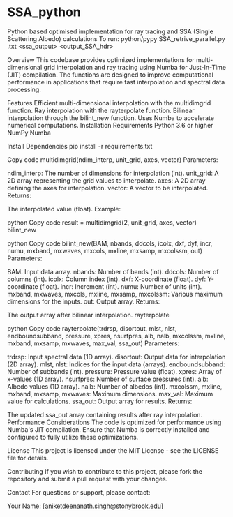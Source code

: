 # SSA_python
Python based optimised implementation for ray tracing and SSA (Single Scattering Albedo) calculations
To run: python/pypy SSA_retrive_parallel.py <params>.txt <ssa_output> <output_SSA_hdr>

Overview
This codebase provides optimized implementations for multi-dimensional grid interpolation and ray tracing using Numba for Just-In-Time (JIT) compilation. The functions are designed to improve computational performance in applications that require fast interpolation and spectral data processing.

Features
Efficient multi-dimensional interpolation with the multidimgrid function.
Ray interpolation with the rayterpolate function.
Bilinear interpolation through the bilint_new function.
Uses Numba to accelerate numerical computations.
Installation
Requirements
Python 3.6 or higher
NumPy
Numba

Install Dependencies
pip install -r requirements.txt

Copy code
multidimgrid(ndim_interp, unit_grid, axes, vector)
Parameters:

ndim_interp: The number of dimensions for interpolation (int).
unit_grid: A 2D array representing the grid values to interpolate.
axes: A 2D array defining the axes for interpolation.
vector: A vector to be interpolated.
Returns:

The interpolated value (float).
Example:

python
Copy code
result = multidimgrid(2, unit_grid, axes, vector)
bilint_new

python
Copy code
bilint_new(BAM, nbands, ddcols, icolx, dxf, dyf, incr, numu, mxband, mxwaves, mxcols, mxline, mxsamp, mxcolssm, out)
Parameters:

BAM: Input data array.
nbands: Number of bands (int).
ddcols: Number of columns (int).
icolx: Column index (int).
dxf: X-coordinate (float).
dyf: Y-coordinate (float).
incr: Increment (int).
numu: Number of units (int).
mxband, mxwaves, mxcols, mxline, mxsamp, mxcolssm: Various maximum dimensions for the inputs.
out: Output array.
Returns:

The output array after bilinear interpolation.
rayterpolate

python
Copy code
rayterpolate(trdrsp, disortout, mlst, nlst, endboundsubband, pressure, xpres, nsurfpres, alb, nalb, mxcolssm, mxline, mxband, mxsamp, mxwaves, max_val, ssa_out)
Parameters:

trdrsp: Input spectral data (1D array).
disortout: Output data for interpolation (2D array).
mlst, nlst: Indices for the input data (arrays).
endboundsubband: Number of subbands (int).
pressure: Pressure value (float).
xpres: Array of x-values (1D array).
nsurfpres: Number of surface pressures (int).
alb: Albedo values (1D array).
nalb: Number of albedos (int).
mxcolssm, mxline, mxband, mxsamp, mxwaves: Maximum dimensions.
max_val: Maximum value for calculations.
ssa_out: Output array for results.
Returns:

The updated ssa_out array containing results after ray interpolation.
Performance Considerations
The code is optimized for performance using Numba's JIT compilation. Ensure that Numba is correctly installed and configured to fully utilize these optimizations.

License
This project is licensed under the MIT License - see the LICENSE file for details.

Contributing
If you wish to contribute to this project, please fork the repository and submit a pull request with your changes.

Contact
For questions or support, please contact:

Your Name: [aniketdeenanath.singh@stonybrook.edu]
